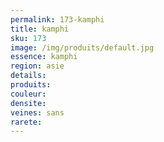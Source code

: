 ```yaml
---
permalink: 173-kamphi
title: kamphi
sku: 173
image: /img/produits/default.jpg
essence: kamphi
region: asie
details: 
produits:
couleur: 
densite: 
veines: sans
rarete: 
---
```

